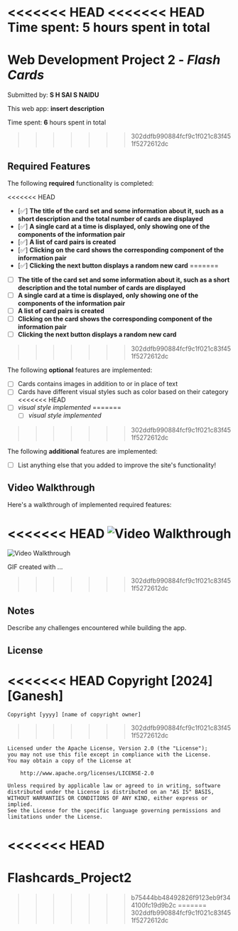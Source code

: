 <<<<<<< HEAD
<<<<<<< HEAD
Time spent: **5** hours spent in total
=======
# Web Development Project 2 - *Flash Cards*

Submitted by: **S H SAI S NAIDU**

This web app: **insert description**

Time spent: **6** hours spent in total
>>>>>>> 302ddfb990884fcf9c1f021c83f451f5272612dc

## Required Features

The following **required** functionality is completed:

<<<<<<< HEAD
- [✅] **The title of the card set and some information about it, such as a short description and the total number of cards are displayed**
- [✅] **A single card at a time is displayed, only showing one of the components of the information pair**
- [✅] **A list of card pairs is created**
- [✅] **Clicking on the card shows the corresponding component of the information pair**
- [✅] **Clicking the next button displays a random new card**
=======
- [ ] **The title of the card set and some information about it, such as a short description and the total number of cards are displayed**
- [ ] **A single card at a time is displayed, only showing one of the components of the information pair**
- [ ] **A list of card pairs is created**
- [ ] **Clicking on the card shows the corresponding component of the information pair**
- [ ] **Clicking the next button displays a random new card**
>>>>>>> 302ddfb990884fcf9c1f021c83f451f5272612dc

The following **optional** features are implemented:

- [ ] Cards contains images in addition to or in place of text
- [ ] Cards have different visual styles such as color based on their category
<<<<<<< HEAD
- [ ] *visual style implemented*
=======
  - [ ] *visual style implemented*
>>>>>>> 302ddfb990884fcf9c1f021c83f451f5272612dc

The following **additional** features are implemented:

* [ ] List anything else that you added to improve the site's functionality!

## Video Walkthrough

Here's a walkthrough of implemented required features:

<<<<<<< HEAD
<img src='src/flashcard demo.gif' title='Video Walkthrough' width='' alt='Video Walkthrough' />
=======
<img src='http://i.imgur.com/link/to/your/gif/file.gif' title='Video Walkthrough' width='' alt='Video Walkthrough' />

<!-- Replace this with whatever GIF tool you used! -->
GIF created with ...  
<!-- Recommended tools:
[Kap](https://getkap.co/) for macOS
[ScreenToGif](https://www.screentogif.com/) for Windows
[peek](https://github.com/phw/peek) for Linux. -->
>>>>>>> 302ddfb990884fcf9c1f021c83f451f5272612dc

## Notes

Describe any challenges encountered while building the app.

## License

<<<<<<< HEAD
    Copyright [2024] [Ganesh]
=======
    Copyright [yyyy] [name of copyright owner]
>>>>>>> 302ddfb990884fcf9c1f021c83f451f5272612dc

    Licensed under the Apache License, Version 2.0 (the "License");
    you may not use this file except in compliance with the License.
    You may obtain a copy of the License at

        http://www.apache.org/licenses/LICENSE-2.0

    Unless required by applicable law or agreed to in writing, software
    distributed under the License is distributed on an "AS IS" BASIS,
    WITHOUT WARRANTIES OR CONDITIONS OF ANY KIND, either express or implied.
    See the License for the specific language governing permissions and
    limitations under the License.
<<<<<<< HEAD
=======
# Flashcards_Project2
>>>>>>> b75444bb48492826f9123eb9f344100fc19d9b2c
=======
>>>>>>> 302ddfb990884fcf9c1f021c83f451f5272612dc
